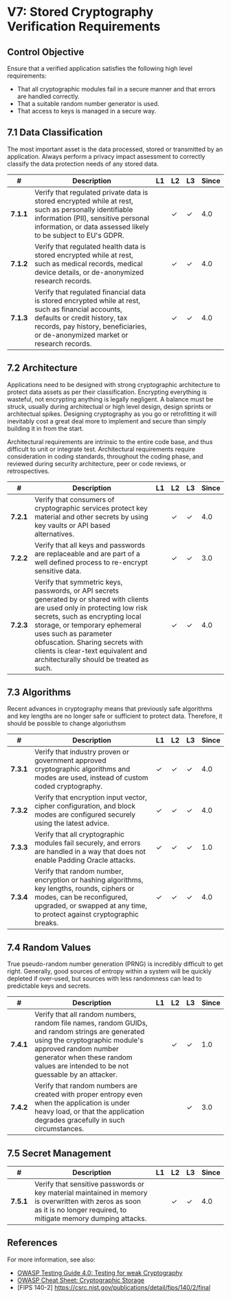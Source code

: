 # V7: Stored Cryptography Verification Requirements

## Control Objective

Ensure that a verified application satisfies the following high level requirements:

* That all cryptographic modules fail in a secure manner and that errors are handled correctly.
* That a suitable random number generator is used.
* That access to keys is managed in a secure way.

## 7.1 Data Classification

The most important asset is the data processed, stored or transmitted by an application. Always perform a privacy impact assessment to correctly classify the data protection needs of any stored data.

| # | Description | L1 | L2 | L3 | Since |
| --- | --- | --- | --- | -- | -- |
| **7.1.1** | Verify that regulated private data is stored encrypted while at rest, such as personally identifiable information (PII), sensitive personal information, or data assessed likely to be subject to EU's GDPR. |  | ✓ | ✓ | 4.0 |
| **7.1.2** | Verify that regulated health data is stored encrypted while at rest, such as medical records, medical device details, or de-anonymized research records. |  | ✓ | ✓ | 4.0 |
| **7.1.3** | Verify that regulated financial data is stored encrypted while at rest, such as financial accounts, defaults or credit history, tax records, pay history, beneficiaries, or de-anonymized market or research records. |  | ✓ | ✓ | 4.0 |

## 7.2 Architecture

Applications need to be designed with strong cryptographic architecture to protect data assets as per their classification. Encrypting everything is wasteful, not encrypting anything is legally negligent. A balance must be struck, usually during architectual or high level design, design sprints or architectual spikes. Designing cryptography as you go or retrofitting it will inevitably cost a great deal more to implement and secure than simply building it in from the start.

Architectural requirements are intrinsic to the entire code base, and thus difficult to unit or integrate test. Architectural requirements require consideration in coding standards, throughout the coding phase, and reviewed during security architecture, peer or code reviews, or retrospectives.

| # | Description | L1 | L2 | L3 | Since |
| --- | --- | --- | --- | -- | -- |
| **7.2.1** | Verify that consumers of cryptographic services protect key material and other secrets by using key vaults or API based alternatives. |  | ✓ | ✓ | 4.0 |
| **7.2.2** | Verify that all keys and passwords are replaceable and are part of a well defined process to re-encrypt sensitive data. |  | ✓ | ✓ | 3.0 |
| **7.2.3** | Verify that symmetric keys, passwords, or API secrets generated by or shared with clients are used only in protecting low risk secrets, such as encrypting local storage, or temporary ephemeral uses such as parameter obfuscation. Sharing secrets with clients is clear-text equivalent and architecturally should be treated as such. |  | ✓ | ✓ | 4.0 |

## 7.3 Algorithms

Recent advances in cryptography means that previously safe algorithms and key lengths are no longer safe or sufficient to protect data. Therefore, it should be possible to change algoriuthsm

| # | Description | L1 | L2 | L3 | Since |
| --- | --- | --- | --- | -- | -- |
| **7.3.1** | Verify that industry proven or government approved cryptographic algorithms and modes are used, instead of custom coded cryptography. | ✓ | ✓ | ✓ | 4.0 |
| **7.3.2** | Verify that encryption input vector, cipher configuration, and block modes are configured securely using the latest advice. | ✓ | ✓ | ✓ | 4.0 |
| **7.3.3** | Verify that all cryptographic modules fail securely, and errors are handled in a way that does not enable Padding Oracle attacks. | ✓ | ✓ | ✓ | 1.0 |
| **7.3.4** | Verify that random number, encryption or hashing algorithms, key lengths, rounds, ciphers or modes, can be reconfigured, upgraded, or swapped at any time, to protect against cryptographic breaks. | ✓ | ✓ | ✓ | 4.0 |

## 7.4 Random Values

True pseudo-random number generation (PRNG) is incredibly difficult to get right. Generally, good sources of entropy within a system will be quickly depleted if over-used, but sources with less randomness can lead to predictable keys and secrets. 

| # | Description | L1 | L2 | L3 | Since |
| --- | --- | --- | --- | -- | -- |
| **7.4.1** | Verify that all random numbers, random file names, random GUIDs, and random strings are generated using the cryptographic module's approved random number generator when these random values are intended to be not guessable by an attacker. |  | ✓ | ✓ | 1.0 |
| **7.4.2** | Verify that random numbers are created with proper entropy even when the application is under heavy load, or that the application degrades gracefully in such circumstances. |  |  | ✓ | 3.0 |

## 7.5 Secret Management

| # | Description | L1 | L2 | L3 | Since |
| --- | --- | --- | --- | -- | -- |
| **7.5.1** | Verify that sensitive passwords or key material maintained in memory is overwritten with zeros as soon as it is no longer required, to mitigate memory dumping attacks. |  | ✓ | ✓ | 4.0 |

## References

For more information, see also:

* [OWASP Testing Guide 4.0: Testing for weak Cryptography](https://www.owasp.org/index.php/Testing_for_weak_Cryptography)
* [OWASP Cheat Sheet: Cryptographic Storage](https://www.owasp.org/index.php/Cryptographic_Storage_Cheat_Sheet)
* [FIPS 140-2] https://csrc.nist.gov/publications/detail/fips/140/2/final
